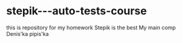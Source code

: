# stepik---auto-tests-course
this is repository for my homework
Stepik is the best
My main comp
Denis'ka pipis'ka
